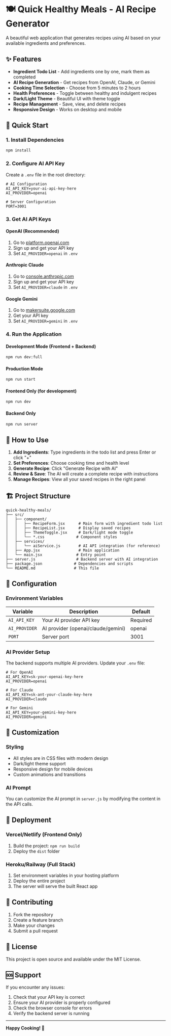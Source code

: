 # 🍽️ Quick Healthy Meals - AI Recipe Generator

A beautiful web application that generates recipes using AI based on your available ingredients and preferences.

## ✨ Features

- **Ingredient Todo List** - Add ingredients one by one, mark them as completed
- **AI Recipe Generation** - Get recipes from OpenAI, Claude, or Gemini
- **Cooking Time Selection** - Choose from 5 minutes to 2 hours
- **Health Preferences** - Toggle between healthy and indulgent recipes
- **Dark/Light Theme** - Beautiful UI with theme toggle
- **Recipe Management** - Save, view, and delete recipes
- **Responsive Design** - Works on desktop and mobile

## 🚀 Quick Start

### 1. Install Dependencies
```bash
npm install
```

### 2. Configure AI API Key

Create a `.env` file in the root directory:
```env
# AI Configuration
AI_API_KEY=your-ai-api-key-here
AI_PROVIDER=openai

# Server Configuration
PORT=3001
```

### 3. Get AI API Keys

#### OpenAI (Recommended)
1. Go to [platform.openai.com](https://platform.openai.com)
2. Sign up and get your API key
3. Set `AI_PROVIDER=openai` in `.env`

#### Anthropic Claude
1. Go to [console.anthropic.com](https://console.anthropic.com)
2. Sign up and get your API key
3. Set `AI_PROVIDER=claude` in `.env`

#### Google Gemini
1. Go to [makersuite.google.com](https://makersuite.google.com)
2. Get your API key
3. Set `AI_PROVIDER=gemini` in `.env`

### 4. Run the Application

#### Development Mode (Frontend + Backend)
```bash
npm run dev:full
```

#### Production Mode
```bash
npm run start
```

#### Frontend Only (for development)
```bash
npm run dev
```

#### Backend Only
```bash
npm run server
```

## 🎯 How to Use

1. **Add Ingredients**: Type ingredients in the todo list and press Enter or click "+"
2. **Set Preferences**: Choose cooking time and health level
3. **Generate Recipe**: Click "Generate Recipe with AI"
4. **Review & Save**: The AI will create a complete recipe with instructions
5. **Manage Recipes**: View all your saved recipes in the right panel

## 🏗️ Project Structure

```
quick-healthy-meals/
├── src/
│   ├── component/
│   │   ├── RecipeForm.jsx      # Main form with ingredient todo list
│   │   ├── RecipeList.jsx      # Display saved recipes
│   │   ├── ThemeToggle.jsx     # Dark/light mode toggle
│   │   └── *.css              # Component styles
│   ├── services/
│   │   └── aiService.js        # AI API integration (for reference)
│   ├── App.jsx                 # Main application
│   └── main.jsx               # Entry point
├── server.js                  # Backend server with AI integration
├── package.json              # Dependencies and scripts
└── README.md                 # This file
```

## 🔧 Configuration

### Environment Variables

| Variable | Description | Default |
|----------|-------------|---------|
| `AI_API_KEY` | Your AI provider API key | Required |
| `AI_PROVIDER` | AI provider (openai/claude/gemini) | openai |
| `PORT` | Server port | 3001 |

### AI Provider Setup

The backend supports multiple AI providers. Update your `.env` file:

```env
# For OpenAI
AI_API_KEY=sk-your-openai-key-here
AI_PROVIDER=openai

# For Claude
AI_API_KEY=sk-ant-your-claude-key-here
AI_PROVIDER=claude

# For Gemini
AI_API_KEY=your-gemini-key-here
AI_PROVIDER=gemini
```

## 🎨 Customization

### Styling
- All styles are in CSS files with modern design
- Dark/light theme support
- Responsive design for mobile devices
- Custom animations and transitions

### AI Prompt
You can customize the AI prompt in `server.js` by modifying the content in the API calls.

## 🚀 Deployment

### Vercel/Netlify (Frontend Only)
1. Build the project: `npm run build`
2. Deploy the `dist` folder

### Heroku/Railway (Full Stack)
1. Set environment variables in your hosting platform
2. Deploy the entire project
3. The server will serve the built React app

## 🤝 Contributing

1. Fork the repository
2. Create a feature branch
3. Make your changes
4. Submit a pull request

## 📝 License

This project is open source and available under the MIT License.

## 🆘 Support

If you encounter any issues:
1. Check that your API key is correct
2. Ensure your AI provider is properly configured
3. Check the browser console for errors
4. Verify the backend server is running

---

**Happy Cooking! 🍳**
